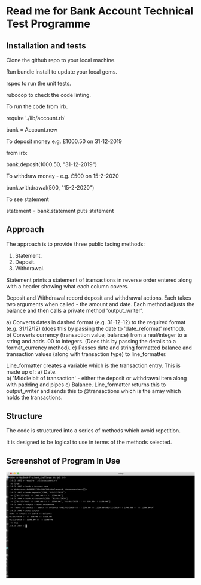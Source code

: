 # Read me for Bank Account Technical Test Programme


## Installation and tests

Clone the github repo to your local machine.

Run bundle install to update your local gems.

rspec to run the unit tests.

rubocop to check the code linting.

To run the code from irb.

require './lib/account.rb'

bank = Account.new


To deposit money e.g. £1000.50 on 31-12-2019

from irb:

bank.deposit(1000.50, "31-12-2019")

To withdraw money - e.g. £500 on 15-2-2020

bank.withdrawal(500, "15-2-2020")

To see statement

statement = bank.statement
puts statement

## Approach

The approach is to provide three public facing methods:  
1. Statement.  
2. Deposit.  
3. Withdrawal.

Statement prints a statement of transactions in reverse order entered along with a header showing what each column covers.

Deposit and Withdrawal record deposit and withdrawal actions.  Each takes two arguments when called - the amount and date.  Each method adjusts the balance and then calls  a private method 'output_writer'.


a) Converts dates in dashed format  (e.g. 31-12-12) to the required format (e.g. 31/12/12) (does this by passing the date to   'date\_reformat' method).   
b) Converts currency (transaction value, balance) from a real/integer to a string and adds .00 to integers. (Does this by passing the details to a format_currency method). 
c) Passes date and string formatted balance and transaction values (along with transaction type) to line\_formatter.

Line\_formatter creates a variable  which is the transaction entry.  This is made up of:
  a) Date.   
  b) 'Middle bit of transaction' - either the deposit or withdrawal item along with padding and pipes
  c) Balance.
  Line\_formatter returns this to output\_writer and sends this to @transactions which is the array which holds the transactions.
  
##   Structure
  The code is structured into a series of methods which avoid repetition.
  
  It is designed to be logical to use in terms of the methods selected.
  
##   Screenshot of Program In Use
![Illustration here](https://github.com/robertwoolley99/account-tech-test/blob/master/Screenshot.png)
  

